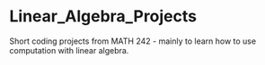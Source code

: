 # Linear_Algebra_Projects
Short coding projects from MATH 242 - mainly to learn how to use computation with linear algebra.
